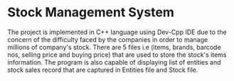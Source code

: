 Stock Management System
=======================

The project is implemented in C++ language using Dev-Cpp IDE due to the concern of the difficulty 
faced by the companies in order to manage millions of company's stock. There are 5 files i.e 
(items, brands, barcode nos, selling price and buying price) that are used to store the stock's 
items information. The program is also capable of displaying list of entities and stock sales record 
that are captured in Entities file and Stock file.
